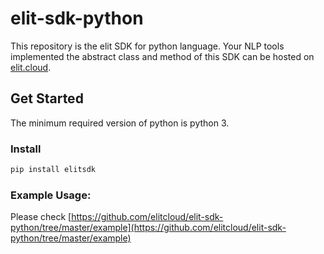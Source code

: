# elit-sdk-python

This repository is the elit SDK for python language. Your NLP tools implemented the abstract class and method of this SDK can be hosted on [elit.cloud](https://elit.cloud).

## Get Started

The minimum required version of python is python 3.  

### Install

```bash
pip install elitsdk
```

### Example Usage:

Please check [https://github.com/elitcloud/elit-sdk-python/tree/master/example](https://github.com/elitcloud/elit-sdk-python/tree/master/example)
